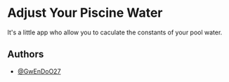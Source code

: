 
# Adjust Your Piscine Water

It's a little app who allow you to caculate the constants of your pool water.


## Authors

- [@GwEnDoO27](https://www.github.com/GwEnDoO27)

